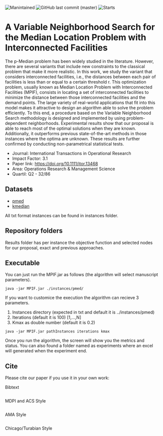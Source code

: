 ![Manintained](https://img.shields.io/badge/Maintained%3F-yes-green.svg)
![GitHub last commit (master)](https://img.shields.io/github/last-commit/isaaclo97/MPIF)
![Starts](https://img.shields.io/github/stars/isaaclo97/MPIF.svg)

# A Variable Neighborhood Search for the Median Location Problem with Interconnected Facilities

The p-Median problem has been widely studied in the literature. However, there are several variants that include new constraints to the classical problem that make it more realistic. In this work, we study the variant that considers interconnected facilities, i.e., the distances between each pair of facilities is less than or equal to a certain threshold r. This optimization problem, usually known as Median Location Problem with Interconnected Facilities (MPIF), consists in locating a set of interconnected facilities to minimize the distance between those interconnected facilities and the demand points. The large variety of real-world applications that fit into this model makes it attractive to design an algorithm able to solve the problem efficiently. To this end, a procedure based on the Variable Neighborhood Search methodology is designed and implemented by using problem-dependent neighborhoods. Experimental results show that our proposal is able to reach most of the optimal solutions when they are known. Additionally, it outperforms previous state-of-the-art methods in those instances where the optima are unknown. These results are further confirmed by conducting non-parametrical statistical tests.

- Journal: International Transactions in Operational Research
- Impact Factor: 3.1 
- Paper link: https://doi.org/10.1111/itor.13468
- Area: Operations Research & Management Science
- Quartil: Q2 - 32/86

## Datasets

* [pmed](./instances/pmed/)
* [kmedian](./instances/kmedian/)


All txt format instances can be found in instances folder.

## Repository folders

Results folder has per instance the objective function and selected nodes for our proposal, exact and previous approaches.


## Executable

You can just run the MPIF.jar as follows (the algorithm will select manuscript parameters).

```
java -jar MPIF.jar ./instances/pmed/
```

If you want to customice the execution the algorithm can recieve 3 parameters.
1. Instances directory (expected in txt and default it is ../instances/pmed)
2. Iterations (default it is 100) [1,...,N]
3. Kmax as double number (default it is 0.2) 

```
java -jar MPIF.jar pathInstances iterations kmax
```

Once you run the algorithm, the screen will show you the metrics and status. You can also found a folder named as experiments where an excel will generated when the experiment end.


## Cite

Please cite our paper if you use it in your own work:

Bibtext
```
```

MDPI and ACS Style
```
```

AMA Style
```
```

Chicago/Turabian Style
```
```
